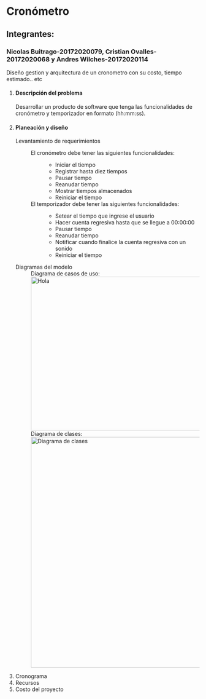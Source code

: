 # Cronómetro
<h2>Integrantes:</h2>
<h3>Nicolas Buitrago-20172020079, Cristian Ovalles-20172020068 y Andres Wilches-20172020114</h3>
<p>Diseño gestion y arquitectura de un cronometro con su costo, tiempo estimado.. etc</p>

<ol>
    <li>
        <h4>Descripción del problema</h4>
        <p>Desarrollar un producto de software que tenga las funcionalidades de cronómetro y temporizador en formato
            (hh:mm:ss). <br>
        </p>
    </li>

<li>
<h4>Planeación y diseño</h4>
<dl>
<dt>Levantamiento de requerimientos</dt>
<dd>
    <dl>
        <dt>
            El cronómetro debe tener las siguientes funcionalidades:
        </dt>
        <dd>
            <ul>
                <li>Iniciar el tiempo</li>
                <li>Registrar hasta diez tiempos</li>
                <li>Pausar tiempo</li>
                <li>Reanudar tiempo</li>
                <li>Mostrar tiempos almacenados</li>
                <li>Reiniciar el tiempo</li>
            </ul>
        </dd>

<dt>El temporizador debe tener las siguientes funcionalidades:</dt>
<dd>
    <ul>
        <li>Setear el tiempo que ingrese el usuario</li>
        <li>Hacer cuenta regresiva hasta que se llegue a 00:00:00</li>
        <li>Pausar tiempo</li>
        <li>Reanudar tiempo</li>
        <li>Notificar cuando finalice la cuenta regresiva con un sonido</li>
        <li>Reiniciar el tiempo</li>
    </ul>
</dd>
</dl>
</dd>
<dt>Diagramas del modelo</dt>
<dd>
    Diagrama de casos de uso: <br>
    <img style="width: 700px; height: 400px;" src="https://user-images.githubusercontent.com/49535609/95492084-2f4cba00-0960-11eb-923c-45237f66e708.jpg" alt="Hola">
</dd>
 <dd>
    Diagrama de clases: <br>
    <img style="width: 500px; height: 600px;" src="https://user-images.githubusercontent.com/49535609/95624311-4660da00-0a3c-11eb-8082-4c08947645e2.jpg" alt="Diagrama de clases">
    </dd>

</dl>
</li>

<li>Cronograma</li>
<li>Recursos</li>
<li>Costo del proyecto</li>
</ol>
